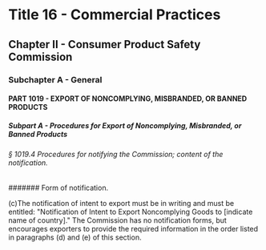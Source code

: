 
# Title 16 - Commercial Practices
## Chapter II - Consumer Product Safety Commission
### Subchapter A - General
#### PART 1019 - EXPORT OF NONCOMPLYING, MISBRANDED, OR BANNED PRODUCTS
##### Subpart A - Procedures for Export of Noncomplying, Misbranded, or Banned Products
###### § 1019.4 Procedures for notifying the Commission; content of the notification.
####### Form of notification.

(c)The notification of intent to export must be in writing and must be entitled: "Notification of Intent to Export Noncomplying Goods to [indicate name of country]." The Commission has no notification forms, but encourages exporters to provide the required information in the order listed in paragraphs (d) and (e) of this section.
